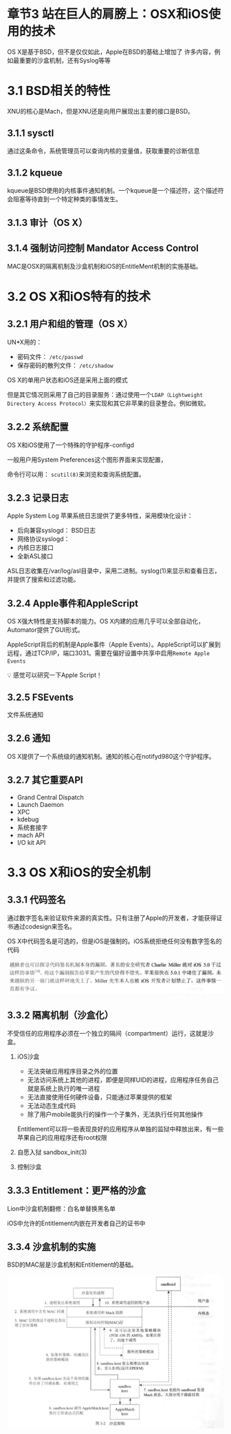 # 章节3 站在巨人的肩膀上：OSX和iOS使用的技术

OS X是基于BSD，但不是仅仅如此，Apple在BSD的基础上增加了 许多内容，例如最重要的沙盒机制，还有Syslog等等

# 3.1 BSD相关的特性

XNU的核心是Mach，但是XNU还是向用户展现出主要的接口是BSD。

## 3.1.1 sysctl

通过这条命令，系统管理员可以查询内核的变量值，获取重要的诊断信息

## 3.1.2 kqueue

kqueue是BSD使用的内核事件通知机制。一个kqueue是一个描述符，这个描述符会阻塞等待直到一个特定种类的事情发生。

## 3.1.3 审计（OS X）

## 3.1.4 强制访问控制 Mandator Access Control

MAC是OSX的隔离机制及沙盒机制和iOS的EntitleMent机制的实施基础。

# 3.2 OS X和iOS特有的技术

## 3.2.1 用户和组的管理（OS X）

UN*X用的：

- 密码文件： `/etc/passwd`
- 保存密码的散列文件：  `/etc/shadow`

OS X的单用户状态和iOS还是采用上面的模式

但是其它情况则采用了自己的目录服务：通过使用一个`LDAP（Lightweight Directory Access Protocol）`来实现和其它非苹果的目录整合。例如微软。

## 3.2.2 系统配置

OS X和iOS使用了一个特殊的守护程序-configd

一般用户用System Preferences这个图形界面来实现配置，

命令行可以用： `scutil(8)`来浏览和查询系统配置。

## 3.2.3 记录日志

Apple System Log 苹果系统日志提供了更多特性，采用模块化设计：

- 后向兼容syslogd： BSD日志
- 网络协议syslogd：
- 内核日志接口
- 全新ASL接口

ASL日志收集在/var/log/asl目录中，采用二进制。syslog(1)来显示和查看日志，并提供了搜索和过滤功能。

## 3.2.4 Apple事件和AppleScript

OS X强大特性是支持脚本的能力。OS X内建的应用几乎可以全部自动化， Automator提供了GUI形式。

AppleScript背后的机制是Apple事件（Apple Events）。AppleScript可以扩展到远程，通过TCP/IP，端口3031。需要在偏好设置中共享中启用`Remote Apple Events`

<aside>
💡 感觉可以研究一下Apple Script！

</aside>

## 3.2.5 FSEvents

文件系统通知

## 3.2.6 通知

OS X提供了一个系统级的通知机制。通知的核心在notifyd980这个守护程序。

## 3.2.7 其它重要API

- Grand Central Dispatch
- Launch Daemon
- XPC
- kdebug
- 系统套接字
- mach API
- I/O kit API

# 3.3 OS X和iOS的安全机制

## 3.3.1 代码签名

通过数字签名来验证软件来源的真实性。只有注册了Apple的开发者，才能获得证书通过codesign来签名。

OS X中代码签名是可选的，但是iOS是强制的。iOS系统拒绝任何没有数字签名的代码

![Untitled](%E7%AB%A0%E8%8A%823%20%E7%AB%99%E5%9C%A8%E5%B7%A8%E4%BA%BA%E7%9A%84%E8%82%A9%E8%86%80%E4%B8%8A%EF%BC%9AOSX%E5%92%8CiOS%E4%BD%BF%E7%94%A8%E7%9A%84%E6%8A%80%E6%9C%AF%206dde905b35654c20a03a4e10d26d24e9/Untitled.png)

## 3.3.2 隔离机制（沙盒化）

不受信任的应用程序必须在一个独立的隔间（compartment）运行，这就是沙盒。

1.  iOS沙盒
    - 无法突破应用程序目录之外的位置
    - 无法访问系统上其他的进程，即便是同样UID的进程，应用程序任务自己就是系统上执行的唯一进程
    - 无法直接使用任何硬件设备，只能通过苹果提供的框架
    - 无法动态生成代码
    - 除了用户mobile能执行的操作一个子集外，无法执行任何其他操作
    
    Entitlement可以将一些表现良好的应用程序从单独的监狱中释放出来，有一些苹果自己的应用程序还有root权限
    
2. 自愿入狱 sandbox_init(3)
3. 控制沙盒

## 3.3.3 Entitlement：更严格的沙盒

Lion中沙盒机制翻修：白名单替换黑名单

iOS中允许的Entitlement内嵌在开发者自己的证书中 

## 3.3.4 沙盒机制的实施

BSD的MAC层是沙盒机制和Entitlement的基础。

![Untitled](%E7%AB%A0%E8%8A%823%20%E7%AB%99%E5%9C%A8%E5%B7%A8%E4%BA%BA%E7%9A%84%E8%82%A9%E8%86%80%E4%B8%8A%EF%BC%9AOSX%E5%92%8CiOS%E4%BD%BF%E7%94%A8%E7%9A%84%E6%8A%80%E6%9C%AF%206dde905b35654c20a03a4e10d26d24e9/Untitled%201.png)